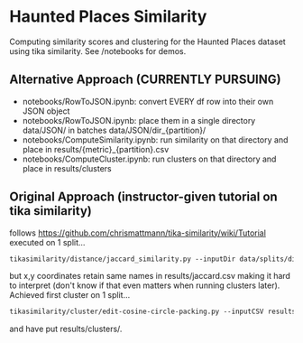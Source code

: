 # Haunted Places Similarity
Computing similarity scores and clustering for the Haunted Places dataset using tika similarity. See /notebooks for demos.<br>

## Alternative Approach (CURRENTLY PURSUING)
- notebooks/RowToJSON.ipynb: convert EVERY df row into their own JSON object
- notebooks/RowToJSON.ipynb: place them in a single directory data/JSON/ in batches data/JSON/dir_{partition}/
- notebooks/ComputeSimilarity.ipynb: run similarity on that directory and place in results/{metric}_{partition}.csv
- notebooks/ComputeCluster.ipynb: run clusters on that directory and place in results/clusters

## Original Approach (instructor-given tutorial on tika similarity)
follows https://github.com/chrismattmann/tika-similarity/wiki/Tutorial <br>
executed on 1 split...
```diff
tikasimilarity/distance/jaccard_similarity.py --inputDir data/splits/dir_001 --outCSV results/jaccard.csv
```
but x,y coordinates retain same names in results/jaccard.csv making it hard to interpret (don't know if that even matters when running clusters later).<br>
Achieved first cluster on 1 split...
```diff
tikasimilarity/cluster/edit-cosine-circle-packing.py --inputCSV results/jaccard.csv --cluster 2
```
and have put results/clusters/.
<br>
